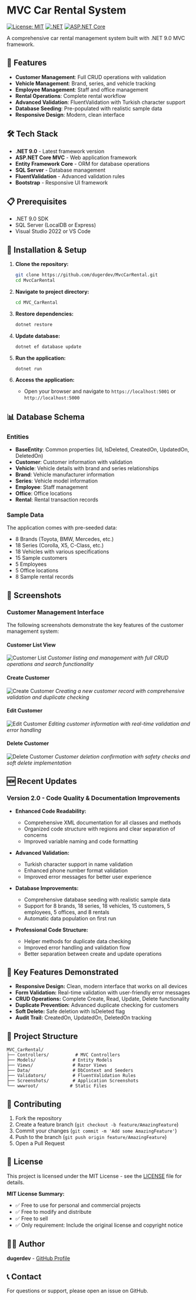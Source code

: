 ﻿# MVC Car Rental System

[![License: MIT](https://img.shields.io/badge/License-MIT-yellow.svg)](https://opensource.org/licenses/MIT)
[![.NET](https://img.shields.io/badge/.NET-9.0-blue.svg)](https://dotnet.microsoft.com/download/dotnet/9.0)
[![ASP.NET Core](https://img.shields.io/badge/ASP.NET%20Core-MVC-green.svg)](https://docs.microsoft.com/en-us/aspnet/core/)

A comprehensive car rental management system built with .NET 9.0 MVC framework.

## 🚀 Features

- **Customer Management**: Full CRUD operations with validation
- **Vehicle Management**: Brand, series, and vehicle tracking
- **Employee Management**: Staff and office management
- **Rental Operations**: Complete rental workflow
- **Advanced Validation**: FluentValidation with Turkish character support
- **Database Seeding**: Pre-populated with realistic sample data
- **Responsive Design**: Modern, clean interface

## 🛠️ Tech Stack

- **.NET 9.0** - Latest framework version
- **ASP.NET Core MVC** - Web application framework
- **Entity Framework Core** - ORM for database operations
- **SQL Server** - Database management
- **FluentValidation** - Advanced validation rules
- **Bootstrap** - Responsive UI framework

## 📋 Prerequisites

- .NET 9.0 SDK
- SQL Server (LocalDB or Express)
- Visual Studio 2022 or VS Code

## 🚀 Installation & Setup

1. **Clone the repository:**
   ```bash
   git clone https://github.com/dugerdev/MvcCarRental.git
   cd MvcCarRental
   ```

2. **Navigate to project directory:**
   ```bash
   cd MVC_CarRental
   ```

3. **Restore dependencies:**
   ```bash
   dotnet restore
   ```

4. **Update database:**
   ```bash
   dotnet ef database update
   ```

5. **Run the application:**
   ```bash
   dotnet run
   ```

6. **Access the application:**
   - Open your browser and navigate to `https://localhost:5001` or `http://localhost:5000`

## 📊 Database Schema

### Entities

- **BaseEntity**: Common properties (Id, IsDeleted, CreatedOn, UpdatedOn, DeletedOn)
- **Customer**: Customer information with validation
- **Vehicle**: Vehicle details with brand and series relationships
- **Brand**: Vehicle manufacturer information
- **Series**: Vehicle model information
- **Employee**: Staff management
- **Office**: Office locations
- **Rental**: Rental transaction records

### Sample Data

The application comes with pre-seeded data:
- 8 Brands (Toyota, BMW, Mercedes, etc.)
- 18 Series (Corolla, X5, C-Class, etc.)
- 18 Vehicles with various specifications
- 15 Sample customers
- 5 Employees
- 5 Office locations
- 8 Sample rental records

## 📸 Screenshots

### Customer Management Interface

The following screenshots demonstrate the key features of the customer management system:

#### Customer List View
![Customer List](ScreenShots/Customer-list.png)
*Customer listing and management with full CRUD operations and search functionality*

#### Create Customer
![Create Customer](ScreenShots/Customer-create.png)
*Creating a new customer record with comprehensive validation and duplicate checking*

#### Edit Customer
![Edit Customer](ScreenShots/customer-edit.png)
*Editing customer information with real-time validation and error handling*

#### Delete Customer
![Delete Customer](ScreenShots/Customer-delete.png)
*Customer deletion confirmation with safety checks and soft delete implementation*

## 🆕 Recent Updates

### Version 2.0 - Code Quality & Documentation Improvements

* **Enhanced Code Readability:**
  - Comprehensive XML documentation for all classes and methods
  - Organized code structure with regions and clear separation of concerns
  - Improved variable naming and code formatting

* **Advanced Validation:**
  - Turkish character support in name validation
  - Enhanced phone number format validation
  - Improved error messages for better user experience

* **Database Improvements:**
  - Comprehensive database seeding with realistic sample data
  - Support for 8 brands, 18 series, 18 vehicles, 15 customers, 5 employees, 5 offices, and 8 rentals
  - Automatic data population on first run

* **Professional Code Structure:**
  - Helper methods for duplicate data checking
  - Improved error handling and validation flow
  - Better separation between create and update operations

## 🔧 Key Features Demonstrated

- **Responsive Design:** Clean, modern interface that works on all devices
- **Form Validation:** Real-time validation with user-friendly error messages
- **CRUD Operations:** Complete Create, Read, Update, Delete functionality
- **Duplicate Prevention:** Advanced duplicate checking for customers
- **Soft Delete:** Safe deletion with IsDeleted flag
- **Audit Trail:** CreatedOn, UpdatedOn, DeletedOn tracking

## 📁 Project Structure

```
MVC_CarRental/
├── Controllers/          # MVC Controllers
├── Models/              # Entity Models
├── Views/               # Razor Views
├── Data/                # DbContext and Seeders
├── Validators/          # FluentValidation Rules
├── Screenshots/         # Application Screenshots
└── wwwroot/            # Static Files
```

## 🤝 Contributing

1. Fork the repository
2. Create a feature branch (`git checkout -b feature/AmazingFeature`)
3. Commit your changes (`git commit -m 'Add some AmazingFeature'`)
4. Push to the branch (`git push origin feature/AmazingFeature`)
5. Open a Pull Request

## 📝 License

This project is licensed under the MIT License - see the [LICENSE](../LICENSE) file for details.

**MIT License Summary:**
- ✅ Free to use for personal and commercial projects
- ✅ Free to modify and distribute
- ✅ Free to sell
- ✅ Only requirement: Include the original license and copyright notice

## 👨‍💻 Author

**dugerdev** - [GitHub Profile](https://github.com/dugerdev)

## 📞 Contact

For questions or support, please open an issue on GitHub.
